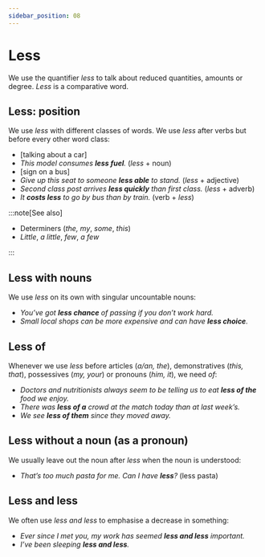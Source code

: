 ```yaml
---
sidebar_position: 08
---
```


# Less

We use the quantifier *less* to talk about reduced quantities, amounts or degree. *Less* is a comparative word.

## Less: position

We use *less* with different classes of words. We use *less* after verbs but before every other word class:

- \[talking about a car\]
- *This model consumes **less fuel**.* (*less* + noun)
- \[sign on a bus\]
- *Give up this seat to someone **less able** to stand.* (*less* + adjective)
- *Second class post arrives **less quickly** than first class.* (*less* + adverb)
- *It **costs less** to go by bus than by train.* (verb + *less*)

:::note[See also]

- Determiners (*the, my*, *some*, *this*)
- *Little*, *a little*, *few*, *a few*

:::

## Less with nouns

We use *less* on its own with singular uncountable nouns:

- *You’ve got **less chance** of passing if you don’t work hard.*
- *Small local shops can be more expensive and can have **less choice**.*

## Less of

Whenever we use *less* before articles (*a/an, the*), demonstratives (*this, that*), possessives (*my, your*) or pronouns (*him, it*), we need *of*:

- *Doctors and nutritionists always seem to be telling us to eat **less of the** food we enjoy.*
- *There was **less of a** crowd at the match today than at last week’s.*
- *We see **less of them** since they moved away.*

## Less without a noun (as a pronoun)

We usually leave out the noun after *less* when the noun is understood:

- *That’s too much pasta for me. Can I have **less**?* (less pasta)

## Less and less

We often use *less and less* to emphasise a decrease in something:

- *Ever since I met you, my work has seemed **less and less** important.*
- *I’ve been sleeping **less and less**.*
